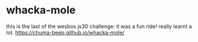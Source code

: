 # whacka-mole
this is the last of the wesbos js30 challenge: it was a fun ride!
really learnt a lot.
https://chuma-beep.github.io/whacka-mole/
